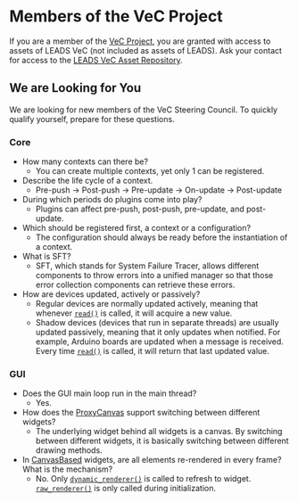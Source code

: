# Members of the VeC Project

If you are a member of the [VeC Project](https://www.villanovacollege.org/giving/vec-project), you are granted with
access to assets of LEADS VeC (not included as assets of LEADS). Ask your contact for access to the
[LEADS VeC Asset Repository](https://github.com/ProjectNeura/LEADS-VeC-Assets).

## We are Looking for You

We are looking for new members of the VeC Steering Council. To quickly qualify yourself, prepare for these questions.

### Core

- How many contexts can there be?
    - You can create multiple contexts, yet only 1 can be registered.
- Describe the life cycle of a context.
    - Pre-push -> Post-push -> Pre-update -> On-update -> Post-update
- During which periods do plugins come into play?
    - Plugins can affect pre-push, post-push, pre-update, and post-update.
- Which should be registered first, a context or a configuration?
    - The configuration should always be ready before the instantiation of a context.
- What is SFT?
    - SFT, which stands for System Failure Tracer, allows different components to throw errors into a unified manager so
      that those error collection components can retrieve these errors.
- How are devices updated, actively or passively?
    - Regular devices are normally updated actively, meaning that whenever [`read()`](#leads.dt.device.Device.read) is
      called, it will acquire a new value.
    - Shadow devices (devices that run in separate threads) are usually updated passively, meaning that it only
      updates when notified. For example, Arduino boards are updated when a message is received. Every time
      [`read()`](#leads.dt.device.Device.read) is called, it will return that last updated value.

### GUI

- Does the GUI main loop run in the main thread?
    - Yes.
- How does the [ProxyCanvas](#leads_gui.proxy.ProxyCanvas) support switching between different widgets?
    - The underlying widget behind all widgets is a canvas. By switching between different widgets, it is basically
      switching between different drawing methods.
- In [CanvasBased](#leads_gui.prototype.CanvaseBased) widgets, are all elements re-rendered in every frame? What is the
  mechanism?
    - No. Only [`dynamic_renderer()`](#leads_gui.prototype.CanvasBased.dynamic_renderer) is called to refresh to widget.
      [`raw_renderer()`](#leads_gui.prototype.CanvasBased.raw_renderer) is only called during initialization.